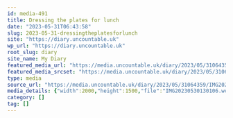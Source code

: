 ```yaml
---
id: media-491
title: Dressing the plates for lunch
date: "2023-05-31T06:43:58"
slug: 2023-05-31-dressingtheplatesforlunch
site: "https://diary.uncountable.uk"
wp_url: "https://diary.uncountable.uk"
root_slug: diary
site_name: My Diary
featured_media_url: "https://media.uncountable.uk/diary/2023/05/31064359/IMG20230530130106.webp"
featured_media_srcset: "https://media.uncountable.uk/diary/2023/05/31064359/IMG20230530130106-300x225.webp 300w, https://media.uncountable.uk/diary/2023/05/31064359/IMG20230530130106-1024x768.webp 1024w, https://media.uncountable.uk/diary/2023/05/31064359/IMG20230530130106-150x150.webp 150w, https://media.uncountable.uk/diary/2023/05/31064359/IMG20230530130106-640x480.webp 640w, https://media.uncountable.uk/diary/2023/05/31064359/IMG20230530130106.webp 2000w"
type: media
source_url: "https://media.uncountable.uk/diary/2023/05/31064359/IMG20230530130106.webp"
media_details: {"width":2000,"height":1500,"file":"IMG20230530130106.webp","filesize":191466,"sizes":{"medium":{"file":"IMG20230530130106-300x225.webp","width":300,"height":225,"filesize":14846,"mime_type":"image/webp","source_url":"https://media.uncountable.uk/diary/2023/05/31064359/IMG20230530130106-300x225.webp"},"large":{"file":"IMG20230530130106-1024x768.webp","width":1024,"height":768,"filesize":71930,"mime_type":"image/webp","source_url":"https://media.uncountable.uk/diary/2023/05/31064359/IMG20230530130106-1024x768.webp"},"thumbnail":{"file":"IMG20230530130106-150x150.webp","width":150,"height":150,"filesize":6638,"mime_type":"image/webp","source_url":"https://media.uncountable.uk/diary/2023/05/31064359/IMG20230530130106-150x150.webp"},"mobwidth":{"file":"IMG20230530130106-640x480.webp","width":640,"height":480,"filesize":39972,"mime_type":"image/webp","source_url":"https://media.uncountable.uk/diary/2023/05/31064359/IMG20230530130106-640x480.webp"},"full":{"file":"IMG20230530130106.webp","width":2000,"height":1500,"mime_type":"image/webp","source_url":"https://media.uncountable.uk/diary/2023/05/31064359/IMG20230530130106.webp"}},"image_meta":{"aperture":"0","credit":"","camera":"","caption":"","created_timestamp":"0","copyright":"","focal_length":"0","iso":"0","shutter_speed":"0","title":"","orientation":"0","keywords":[]}}
category: []
tag: []
---
```


